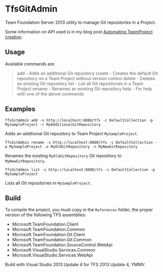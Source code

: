 # TfsGitAdmin
Team Foundation Server 2013 utility to manage Git repositories in a Project.

Some information on API used is in my blog post [Automating TeamProject creation](http://blog.casavian.eu/blog/2014/10/30/automating-project-creation/).

## Usage

Available commands are:

>    add         - Adds an additional Git repository
>    create      - Creates the default Git repository on a Team Project without version control
>    delete      - Deletes an existing Git repository
>    list        - List all Git repositories in a Team Project
>    rename      - Renames an existing Git repository
>    help <name> - For help with one of the above commands

## Examples

```
TfsGitAdmin add -s http://localhost:8080/tfs -c DefaultCollection -p MySampleProject -r MyAdditionalGitRepository
```

Adds an additional Git repository to Team Project `MySampleProject`.

```
TfsGitAdmin rename -s http://localhost:8080/tfs -c DefaultCollection -p MySampleProject -o MyOldGitRepository -n MyNewGitRepository
```

Renames the existing `MyOldGitRepository` Git repository to `MyNewGitRepository`.

```
TfsGitAdmin list -s http://localhost:8080/tfs -c DefaultCollection -p MySampleProject
```

Lists all Git repositories in `MySampleProject`.


## Build
To compile the project, you must copy in the `References` folder, the proper version of the following TFS assemblies:

- Microsoft.TeamFoundation.Client
- Microsoft.TeamFoundation.Common
- Microsoft.TeamFoundation.Git.Client
- Microsoft.TeamFoundation.Git.Common
- Microsoft.TeamFoundation.SourceControl.WebApi
- Microsoft.VisualStudio.Services.Common
- Microsoft.VisualStudio.Services.WebApi

Build with Visual Studio 2013 Update 4 for TFS 2013 Update 4, YMMV.